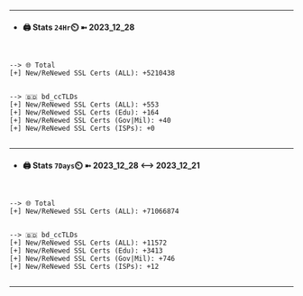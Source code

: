 

---
- #### 🖨️ **Stats** `24Hr`⏲️ ➼ 2023_12_28
```console


--> 🌐 Total
[+] New/ReNewed SSL Certs (ALL): +5210438


--> 🇧🇩 bd_ccTLDs
[+] New/ReNewed SSL Certs (ALL): +553
[+] New/ReNewed SSL Certs (Edu): +164
[+] New/ReNewed SSL Certs (Gov|Mil): +40
[+] New/ReNewed SSL Certs (ISPs): +0


```

---
- #### 🖨️ **Stats** `7Days`⏲️ ➼ 2023_12_28 <--> 2023_12_21
```console


--> 🌐 Total
[+] New/ReNewed SSL Certs (ALL): +71066874


--> 🇧🇩 bd_ccTLDs
[+] New/ReNewed SSL Certs (ALL): +11572
[+] New/ReNewed SSL Certs (Edu): +3413
[+] New/ReNewed SSL Certs (Gov|Mil): +746
[+] New/ReNewed SSL Certs (ISPs): +12


```

---

